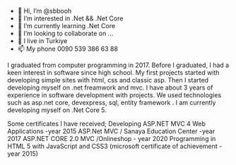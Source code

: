 - 👋 Hi, I’m @sbbooh
- 👀 I’m interested in .Net && .Net Core
- 🌱 I’m currently learning .Net Core
- 💞️ I’m looking to collaborate on ...
- 👀 I live in Turkiye
- 📫 My phone 0090 539 386 63 88

I graduated from computer programming in 2017.
Before I graduated, I had a keen interest in software since high school.
My first projects started with developing simple sites with html, css and classic asp.
Then I started developing myself on .net freamwork and mvc.
I have about 3 years of experience in software development with projects.
We used technologies such as asp.net core, devexpress, sql, entity framework .
I am currently developing myself on .Net Core 5.

Some certificates I have received;
Developing ASP.NET MVC 4 Web Applications -year 2015
ASP.Net MVC / Sanaya Education Center -year 2017
ASP.NET CORE 2.0 MVC /Onlineshop - year 2020
Programming in HTML 5 with JavaScript and CSS3 (microsoft certificate of achievement - year 2015)

<!---
sbbooh/sbbooh is a ✨ special ✨ repository because its `README.md` (this file) appears on your GitHub profile.
You can click the Preview link to take a look at your changes.
--->
